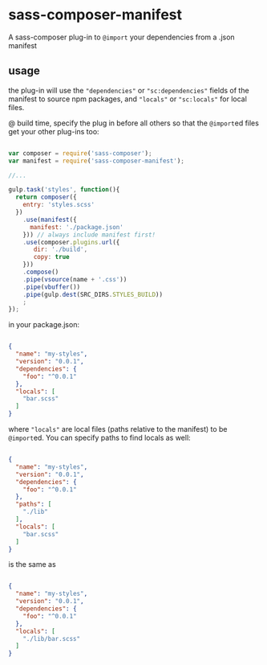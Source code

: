 # sass-composer-manifest

A sass-composer plug-in to `@import` your dependencies from a .json manifest

## usage

the plug-in will use the `"dependencies"` or `"sc:dependencies"` fields of the manifest to source npm packages, and `"locals"` or `"sc:locals"` for local files.

@ build time, specify the plug in before all others so that the `@import`ed files get your other plug-ins too:

```js

var composer = require('sass-composer');
var manifest = require('sass-composer-manifest');

//...

gulp.task('styles', function(){
  return composer({
    entry: 'styles.scss'
  })
    .use(manifest({
      manifest: './package.json'
    })) // always include manifest first!
    .use(composer.plugins.url({
       dir: './build',
       copy: true
    }))
    .compose()
    .pipe(vsource(name + '.css'))
    .pipe(vbuffer())
    .pipe(gulp.dest(SRC_DIRS.STYLES_BUILD))
    ;
});

```

in your package.json:

```json

{
  "name": "my-styles",
  "version": "0.0.1",
  "dependencies": {
    "foo": "^0.0.1"
  },
  "locals": [
    "bar.scss"
  ]
}

```

where `"locals"` are local files (paths relative to the manifest) to be `@import`ed. You can specify paths to find locals as well:

```json

{
  "name": "my-styles",
  "version": "0.0.1",
  "dependencies": {
    "foo": "^0.0.1"
  },
  "paths": [
    "./lib"
  ],
  "locals": [
    "bar.scss"
  ]
}

```

is the same as

```json

{
  "name": "my-styles",
  "version": "0.0.1",
  "dependencies": {
    "foo": "^0.0.1"
  },
  "locals": [
    "./lib/bar.scss"
  ]
}

```
